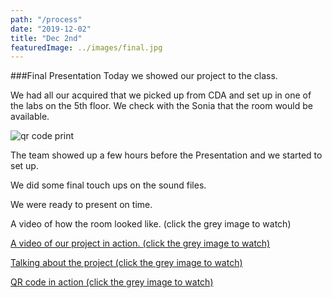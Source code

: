 ```yaml
---
path: "/process"
date: "2019-12-02"
title: "Dec 2nd"
featuredImage: ../images/final.jpg
---
```


###Final Presentation
Today we showed our project to the class.   

We had all our acquired that we picked up from CDA and set up in one of the labs on the 5th floor. We check with the Sonia that the room would be available.

<img src="/cda_stuff.jpg" alt="qr code print">

The team showed up a few hours before the Presentation and we started to set up.

We did some final touch ups on the sound files.

We were ready to present on time.

A video of how the room looked like. (click the grey image to watch)
<a href="https://www.youtube.com/watch?v=3SzWu2bzKg8
" target="_blank">

A video of our project in action. (click the grey image to watch)
<a href="https://www.youtube.com/watch?v=r2oc_FZuK7o
" target="_blank">

Talking about the project  (click the grey image to watch)
<a href="https://www.youtube.com/watch?v=0-EuBGN_qTU
" target="_blank">

QR code in action  (click the grey image to watch)
<a href="https://www.youtube.com/watch?v=qJUitl0fugI
" target="_blank">
